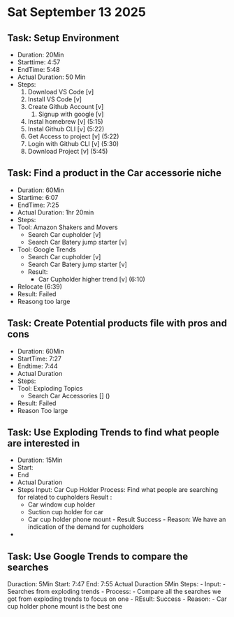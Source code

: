 # Sat September 13 2025
## Task: Setup Environment 
   - Duration: 20Min
   - Starttime: 4:57
   - EndTime: 5:48
   - Actual Duration: 50 Min
   - Steps:
     1. Download VS Code [v]
     2. Install VS Code [v]
     3. Create Github Account [v]
        1. Signup with google [v]
     4. Instal homebrew [v] (5:15)
     5. Instal Github CLI [v] (5:22)
     6. Get Access to project [v] (5:22)
     7. Login with Github CLI [v] (5:30)
     8. Download Project [v] (5:45)

## Task: Find a product in the Car accessorie niche
   - Duration: 60Min
   - Startime: 6:07
   - EndTime: 7:25
   - Actual Duration:  1hr 20min
   - Steps: 
   - Tool: Amazon Shakers and Movers
     - Search Car cupholder [v]
     - Search Car Batery jump starter [v]
   - Tool: Google Trends
     - Search Car cupholder [v]
     - Search Car Batery jump starter [v]
     - Result:
       - Car Cupholder higher trend [v] (6:10)
   - Relocate (6:39)
   - Result: Failed 
   - Reasong too large


## Task: Create Potential products file with pros and cons
   - Duration: 60Min
   - StartTime: 7:27
   - Endtime: 7:44
   - Actual Duration
   - Steps: 
   - Tool: Exploding Topics
     - Search Car Accessories [] ()
   - Result: Failed
   - Reason Too large


## Task: Use Exploding Trends to find what people are interested in
   - Duration: 15Min
   - Start:
   - End
   - Actual Duration
   - Steps 
      Input: Car Cup Holder
      Process: Find what people are searching for related to cupholders
      Result : 
      - Car window cup holder
      - Suction cup holder for car
      - Car cup holder phone mount
    - Result Success
    - Reason: We have an indication of the demand for cupholders
- 


## Task: Use Google Trends to compare the searches
   Duraction: 5Min
   Start: 7:47
   End: 7:55
   Actual Duraction 5Min
   Steps: 
      - Input: 
        - Searches from exploding trends
      - Process:
        - Compare all the searches we got from exploding trends to focus on one
      - REsult: Success
      - Reason: 
        - Car cup holder phone mount is the best one








